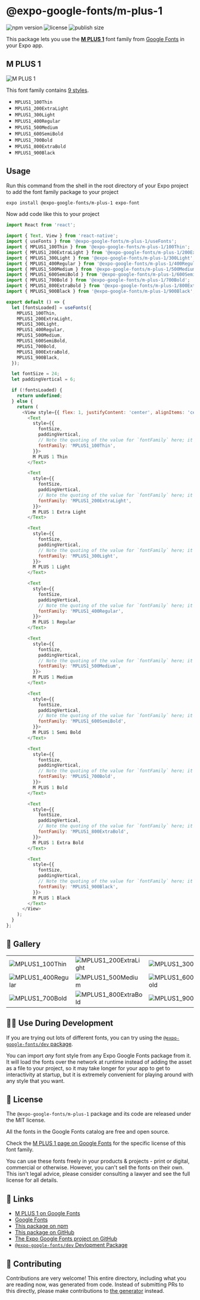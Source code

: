 # @expo-google-fonts/m-plus-1

![npm version](https://flat.badgen.net/npm/v/@expo-google-fonts/m-plus-1)
![license](https://flat.badgen.net/github/license/expo/google-fonts)
![publish size](https://flat.badgen.net/packagephobia/install/@expo-google-fonts/m-plus-1)

This package lets you use the [**M PLUS 1**](https://fonts.google.com/specimen/M+PLUS+1) font family from [Google Fonts](https://fonts.google.com/) in your Expo app.

## M PLUS 1

![M PLUS 1](./font-family.png)

This font family contains [9 styles](#-gallery).

- `MPLUS1_100Thin`
- `MPLUS1_200ExtraLight`
- `MPLUS1_300Light`
- `MPLUS1_400Regular`
- `MPLUS1_500Medium`
- `MPLUS1_600SemiBold`
- `MPLUS1_700Bold`
- `MPLUS1_800ExtraBold`
- `MPLUS1_900Black`

## Usage

Run this command from the shell in the root directory of your Expo project to add the font family package to your project
```sh
expo install @expo-google-fonts/m-plus-1 expo-font
```

Now add code like this to your project
```js
import React from 'react';

import { Text, View } from 'react-native';
import { useFonts } from '@expo-google-fonts/m-plus-1/useFonts';
import { MPLUS1_100Thin } from '@expo-google-fonts/m-plus-1/100Thin';
import { MPLUS1_200ExtraLight } from '@expo-google-fonts/m-plus-1/200ExtraLight';
import { MPLUS1_300Light } from '@expo-google-fonts/m-plus-1/300Light';
import { MPLUS1_400Regular } from '@expo-google-fonts/m-plus-1/400Regular';
import { MPLUS1_500Medium } from '@expo-google-fonts/m-plus-1/500Medium';
import { MPLUS1_600SemiBold } from '@expo-google-fonts/m-plus-1/600SemiBold';
import { MPLUS1_700Bold } from '@expo-google-fonts/m-plus-1/700Bold';
import { MPLUS1_800ExtraBold } from '@expo-google-fonts/m-plus-1/800ExtraBold';
import { MPLUS1_900Black } from '@expo-google-fonts/m-plus-1/900Black';

export default () => {
  let [fontsLoaded] = useFonts({
    MPLUS1_100Thin,
    MPLUS1_200ExtraLight,
    MPLUS1_300Light,
    MPLUS1_400Regular,
    MPLUS1_500Medium,
    MPLUS1_600SemiBold,
    MPLUS1_700Bold,
    MPLUS1_800ExtraBold,
    MPLUS1_900Black,
  });

  let fontSize = 24;
  let paddingVertical = 6;

  if (!fontsLoaded) {
    return undefined;
  } else {
    return (
      <View style={{ flex: 1, justifyContent: 'center', alignItems: 'center' }}>
        <Text
          style={{
            fontSize,
            paddingVertical,
            // Note the quoting of the value for `fontFamily` here; it expects a string!
            fontFamily: 'MPLUS1_100Thin',
          }}>
          M PLUS 1 Thin
        </Text>

        <Text
          style={{
            fontSize,
            paddingVertical,
            // Note the quoting of the value for `fontFamily` here; it expects a string!
            fontFamily: 'MPLUS1_200ExtraLight',
          }}>
          M PLUS 1 Extra Light
        </Text>

        <Text
          style={{
            fontSize,
            paddingVertical,
            // Note the quoting of the value for `fontFamily` here; it expects a string!
            fontFamily: 'MPLUS1_300Light',
          }}>
          M PLUS 1 Light
        </Text>

        <Text
          style={{
            fontSize,
            paddingVertical,
            // Note the quoting of the value for `fontFamily` here; it expects a string!
            fontFamily: 'MPLUS1_400Regular',
          }}>
          M PLUS 1 Regular
        </Text>

        <Text
          style={{
            fontSize,
            paddingVertical,
            // Note the quoting of the value for `fontFamily` here; it expects a string!
            fontFamily: 'MPLUS1_500Medium',
          }}>
          M PLUS 1 Medium
        </Text>

        <Text
          style={{
            fontSize,
            paddingVertical,
            // Note the quoting of the value for `fontFamily` here; it expects a string!
            fontFamily: 'MPLUS1_600SemiBold',
          }}>
          M PLUS 1 Semi Bold
        </Text>

        <Text
          style={{
            fontSize,
            paddingVertical,
            // Note the quoting of the value for `fontFamily` here; it expects a string!
            fontFamily: 'MPLUS1_700Bold',
          }}>
          M PLUS 1 Bold
        </Text>

        <Text
          style={{
            fontSize,
            paddingVertical,
            // Note the quoting of the value for `fontFamily` here; it expects a string!
            fontFamily: 'MPLUS1_800ExtraBold',
          }}>
          M PLUS 1 Extra Bold
        </Text>

        <Text
          style={{
            fontSize,
            paddingVertical,
            // Note the quoting of the value for `fontFamily` here; it expects a string!
            fontFamily: 'MPLUS1_900Black',
          }}>
          M PLUS 1 Black
        </Text>
      </View>
    );
  }
};

```

## 🔡 Gallery


||||
|-|-|-|
|![MPLUS1_100Thin](./MPLUS1_100Thin.ttf.png)|![MPLUS1_200ExtraLight](./MPLUS1_200ExtraLight.ttf.png)|![MPLUS1_300Light](./MPLUS1_300Light.ttf.png)||
|![MPLUS1_400Regular](./MPLUS1_400Regular.ttf.png)|![MPLUS1_500Medium](./MPLUS1_500Medium.ttf.png)|![MPLUS1_600SemiBold](./MPLUS1_600SemiBold.ttf.png)||
|![MPLUS1_700Bold](./MPLUS1_700Bold.ttf.png)|![MPLUS1_800ExtraBold](./MPLUS1_800ExtraBold.ttf.png)|![MPLUS1_900Black](./MPLUS1_900Black.ttf.png)||


## 👩‍💻 Use During Development

If you are trying out lots of different fonts, you can try using the [`@expo-google-fonts/dev` package](https://github.com/expo/google-fonts/tree/master/font-packages/dev#readme).

You can import *any* font style from any Expo Google Fonts package from it. It will load the fonts
over the network at runtime instead of adding the asset as a file to your project, so it may take longer
for your app to get to interactivity at startup, but it is extremely convenient
for playing around with any style that you want.

## 📖 License

The `@expo-google-fonts/m-plus-1` package and its code are released under the MIT license.

All the fonts in the Google Fonts catalog are free and open source.

Check the [M PLUS 1 page on Google Fonts](https://fonts.google.com/specimen/M+PLUS+1) for the specific license of this font family.

You can use these fonts freely in your products & projects - print or digital, commercial or otherwise. However, you can't sell the fonts on their own. This isn't legal advice, please consider consulting a lawyer and see the full license for all details.

## 🔗 Links

- [M PLUS 1 on Google Fonts](https://fonts.google.com/specimen/M+PLUS+1)
- [Google Fonts](https://fonts.google.com/)
- [This package on npm](https://www.npmjs.com/package/@expo-google-fonts/m-plus-1)
- [This package on GitHub](https://github.com/expo/google-fonts/tree/master/font-packages/m-plus-1)
- [The Expo Google Fonts project on GitHub](https://github.com/expo/google-fonts)
- [`@expo-google-fonts/dev` Devlopment Package](https://github.com/expo/google-fonts/tree/master/font-packages/dev)

## 🤝 Contributing

Contributions are very welcome! This entire directory, including what you are reading now, was generated from code. Instead of submitting PRs to this directly, please make contributions to [the generator](https://github.com/expo/google-fonts/tree/master/packages/generator) instead.
